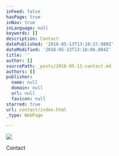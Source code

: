 ```yaml
---
inFeed: false
hasPage: true
inNav: true
inLanguage: null
keywords: []
description: Contact
datePublished: '2016-05-13T13:10:27.989Z'
dateModified: '2016-05-13T13:10:06.004Z'
title: ''
author: []
sourcePath: _posts/2016-05-11-contact.md
authors: []
publisher:
  name: null
  domain: null
  url: null
  favicon: null
starred: true
url: contact/index.html
_type: WebPage

---
```

![](https://the-grid-user-content.s3-us-west-2.amazonaws.com/c601ccb2-a04c-43c1-be1d-e9ec9fe6d465.jpg)

Contact